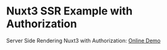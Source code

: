 # Nuxt3 SSR Example with Authorization

Server Side Rendering Nuxt3 with Authorization: [Online Demo](https://laravel-nuxt3.ruti.page)

